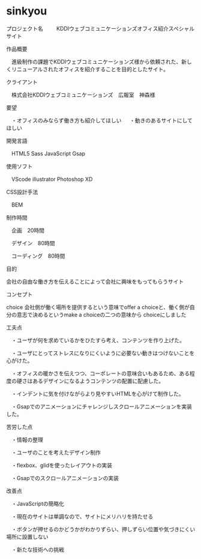 # sinkyou
プロジェクト名
　
　KDDIウェブコミュニケーションズオフィス紹介スペシャルサイト

作品概要

　進級制作の課題でKDDIウェブコミュニケーションズ様から依頼された、新しくリニューアルされたオフィスを紹介することを目的としたサイト。
  
クライアント

　株式会社KDDIウェブコミュニケーションズ　広報室　神森様
 
要望

　・オフィスのみならず働き方も紹介してほしい
 　
  ・動きのあるサイトにしてほしい
  
開発言語

　HTML5 Sass JavaScript Gsap
 
使用ソフト

　VScode illustrator Photoshop XD
 
CSS設計手法

　BEM
 
制作時間

　企画　20時間
 
　デザイン　80時間
 
　コーディング　80時間
  
目的

 会社の自由な働き方を伝えることによって会社に興味をもってもらうサイト

コンセプト
 
  choice
  会社側が働く場所を提供するという意味でoffer a choiceと、働く側が自分の意志で決めるというmake a choiceの二つの意味から
  choiceにしました
  
工夫点
 
　・ユーザが何を求めているかをひたすら考え、コンテンツを作り上げた。
   
　・ユーザにとってストレスになりにくいように必要ない動きはつけないことを心がけた。
  
　・オフィスの暖かさを伝えつつ、コーポレートの意味合いもあるため、ある程度の硬さはあるデザインになるようコンテンツの配置に配慮した。
   
　・インデントに気を付けながらより見やすいHTMLを心がけて制作した。
  
　・Gsapでのアニメーションにチャレンジしスクロールアニメーションを実装した。
 
 苦労した点
 　
  
　・情報の整理
  
　・ユーザのことを考えたデザイン制作
  
　・flexbox、glidを使ったレイアウトの実装
  
　・Gsapでのスクロールアニメーションの実装
  
 改善点
  
　・JavaScriptの簡略化
  
　・現在のサイトは単調なので、サイトにメリハリを持たせる
  
　・ボタンが押せるのかどうかがわかりずらい、押しずらい位置や気づきにくい場所に設置しない
  
　・新たな技術への挑戦
  
  
